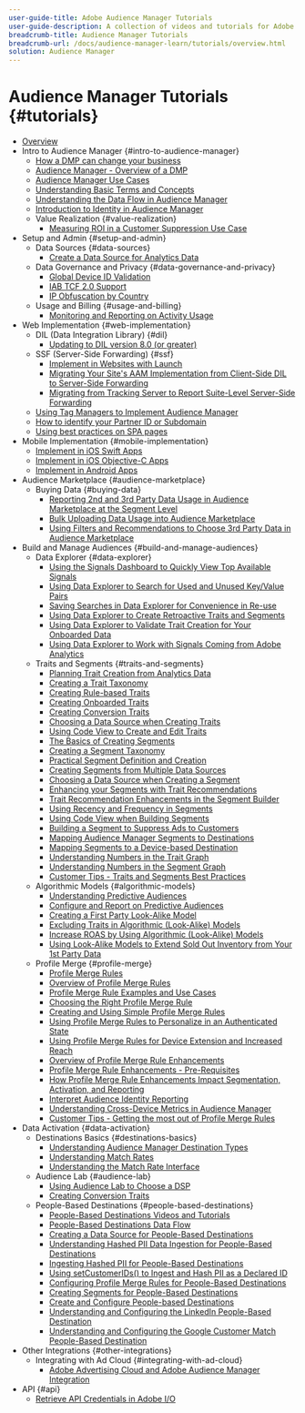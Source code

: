 ```yaml
---
user-guide-title: Adobe Audience Manager Tutorials
user-guide-description: A collection of videos and tutorials for Adobe Analytics.
breadcrumb-title: Audience Manager Tutorials
breadcrumb-url: /docs/audience-manager-learn/tutorials/overview.html
solution: Audience Manager
---
```


# Audience Manager Tutorials {#tutorials}

+ [Overview](overview.md)
+ Intro to Audience Manager {#intro-to-audience-manager}
  + [How a DMP can change your business](intro-to-audience-manager/how-a-dmp-can-change-your-business.md)
  + [Audience Manager - Overview of a DMP](intro-to-audience-manager/audience-manager-overview-of-a-dmp.md)
  + [Audience Manager Use Cases](intro-to-audience-manager/audience-manager-use-cases.md)
  + [Understanding Basic Terms and Concepts](intro-to-audience-manager/understanding-basic-terms-and-concepts-in-audience-manager.md)
  + [Understanding the Data Flow in Audience Manager](intro-to-audience-manager/understanding-the-data-flow-in-audience-manager.md)
  + [Introduction to Identity in Audience Manager](intro-to-audience-manager/introduction-to-identity-in-audience-manager.md)
  + Value Realization {#value-realization}
    + [Measuring ROI in a Customer Suppression Use Case](intro-to-audience-manager/value-realization/measuring-roi-in-a-customer-suppression-use-case.md)
+ Setup and Admin {#setup-and-admin}
  + Data Sources {#data-sources}
    + [Create a Data Source for Analytics Data](setup-and-admin/data-sources/create-a-data-source-for-analytics-data.md)
  + Data Governance and Privacy {#data-governance-and-privacy}
    + [Global Device ID Validation](setup-and-admin/data-governance-and-privacy/global-device-id-validation.md)
    + [IAB TCF 2.0 Support](setup-and-admin/data-governance-and-privacy/iab-tcf-support.md)
    + [IP Obfuscation by Country](setup-and-admin/data-governance-and-privacy/ip-obfuscation-by-country.md)
  + Usage and Billing {#usage-and-billing}
    + [Monitoring and Reporting on Activity Usage](setup-and-admin/usage-and-billing/monitoring-and-reporting-on-activity-usage.md)
+ Web Implementation {#web-implementation}
  + DIL (Data Integration Library) {#dil}
    + [Updating to DIL version 8.0 (or greater)](web-implementation/dil/updating-to-dil-version-8-0-or-greater.md)
  + SSF (Server-Side Forwarding) {#ssf}
    + [Implement in Websites with Launch](https://docs.adobe.com/content/help/en/experience-cloud/implementing-in-websites-with-launch/index.html)
    + [Migrating Your Site's AAM Implementation from Client-Side DIL to Server-Side Forwarding](web-implementation/ssf/migrating-your-site-implementation-from-client-side-dil-to-server-side-forwarding.md)
    + [Migrating from Tracking Server to Report Suite-Level Server-Side Forwarding](web-implementation/ssf/migrating-from-tracking-server-to-report-suite-level-server-side-forwarding.md)
  + [Using Tag Managers to Implement Audience Manager](web-implementation/using-tag-managers-to-implement-audience-manager.md)
  + [How to identify your Partner ID or Subdomain](web-implementation/how-to-identify-your-partner-id-or-subdomain.md)
  + [Using best practices on SPA pages](web-implementation/using-best-practices-on-spa-pages-when-sending-data-to-aam.md)
+ Mobile Implementation {#mobile-implementation}
  + [Implement in iOS Swift Apps](https://docs.adobe.com/content/help/en/experience-cloud/implementing-in-mobile-ios-swift-apps-with-launch/index.html)
  + [Implement in iOS Objective-C Apps](https://docs.adobe.com/content/help/en/experience-cloud/implementing-in-mobile-ios-objective-c-apps-with-launch/index.html)
  + [Implement in Android Apps](https://docs.adobe.com/content/help/en/experience-cloud/implementing-in-mobile-android-apps-with-launch/index.html)
+ Audience Marketplace {#audience-marketplace}
  + Buying Data {#buying-data}
    + [Reporting 2nd and 3rd Party Data Usage in Audience Marketplace at the Segment Level](audience-marketplace/buying-data/reporting-2nd-and-3rd-party-data-usage-in-the-audience-marketplace-at-the-segment-level.md)
    + [Bulk Uploading Data Usage into Audience Marketplace](audience-marketplace/buying-data/bulk-uploading-data-usage-into-the-audience-marketplace.md)
    + [Using Filters and Recommendations to Choose 3rd Party Data in Audience Marketplace](audience-marketplace/buying-data/using-filters-and-recommendations-to-choose-3rd-party-data-in-audience-marketplace.md)
+ Build and Manage Audiences {#build-and-manage-audiences}
  + Data Explorer {#data-explorer}
    + [Using the Signals Dashboard to Quickly View Top Available Signals](build-and-manage-audiences/data-explorer/using-the-signals-dashboard-to-quickly-view-top-available-signals.md)
    + [Using Data Explorer to Search for Used and Unused Key/Value Pairs](build-and-manage-audiences/data-explorer/using-data-explorer-to-search-for-used-and-unused-key-value-pairs.md)
    + [Saving Searches in Data Explorer for Convenience in Re-use](build-and-manage-audiences/data-explorer/saving-searches-in-data-explorer-for-convenience-in-re-use.md)
    + [Using Data Explorer to Create Retroactive Traits and Segments](build-and-manage-audiences/data-explorer/using-data-explorer-to-create-retroactive-traits-and-segments.md)
    + [Using Data Explorer to Validate Trait Creation for Your Onboarded Data](build-and-manage-audiences/data-explorer/using-data-explorer-to-validate-trait-creation-for-your-onboarded-data.md)
    + [Using Data Explorer to Work with Signals Coming from Adobe Analytics](build-and-manage-audiences/data-explorer/using-data-explorer-to-work-with-signals-coming-from-adobe-analytics.md)
  + Traits and Segments {#traits-and-segments}
    + [Planning Trait Creation from Analytics Data](build-and-manage-audiences/traits-and-segments/planning-trait-creation-from-analytics-data.md)
    + [Creating a Trait Taxonomy](build-and-manage-audiences/traits-and-segments/creating-a-trait-taxonomy.md)
    + [Creating Rule-based Traits](build-and-manage-audiences/traits-and-segments/creating-rule-based-traits.md)
    + [Creating Onboarded Traits](build-and-manage-audiences/traits-and-segments/creating-onboarded-traits.md)
    + [Creating Conversion Traits](build-and-manage-audiences/traits-and-segments/creating-conversion-traits.md)
    + [Choosing a Data Source when Creating Traits](build-and-manage-audiences/traits-and-segments/choosing-a-data-source-when-creating-traits.md)
    + [Using Code View to Create and Edit Traits](build-and-manage-audiences/traits-and-segments/using-code-view-to-create-and-edit-traits.md)
    + [The Basics of Creating Segments](build-and-manage-audiences/traits-and-segments/the-basics-of-creating-segments.md)
    + [Creating a Segment Taxonomy](build-and-manage-audiences/traits-and-segments/creating-a-segment-taxonomy.md)
    + [Practical Segment Definition and Creation](build-and-manage-audiences/traits-and-segments/practical-segment-definition-and-creation.md)
    + [Creating Segments from Multiple Data Sources](build-and-manage-audiences/traits-and-segments/creating-segments-from-multiple-data-sources.md)
    + [Choosing a Data Source when Creating a Segment](build-and-manage-audiences/traits-and-segments/choosing-a-data-source-when-creating-a-segment.md)
    + [Enhancing your Segments with Trait Recommendations](build-and-manage-audiences/traits-and-segments/enhancing-your-segments-with-trait-recommendations.md)
    + [Trait Recommendation Enhancements in the Segment Builder](build-and-manage-audiences/traits-and-segments/trait-recommendation-enhancements-in-the-segment-builder.md)
    + [Using Recency and Frequency in Segments](build-and-manage-audiences/traits-and-segments/using-recency-and-frequency-in-segments.md)
    + [Using Code View when Building Segments](build-and-manage-audiences/traits-and-segments/using-code-view-when-building-segments.md)
    + [Building a Segment to Suppress Ads to Customers](build-and-manage-audiences/traits-and-segments/building-a-segment-to-suppress-ads-to-customers.md)
    + [Mapping Audience Manager Segments to Destinations](build-and-manage-audiences/traits-and-segments/mapping-audience-manager-segments-to-destinations.md)
    + [Mapping Segments to a Device-based Destination](build-and-manage-audiences/traits-and-segments/mapping-segments-to-a-device-based-destination.md)
    + [Understanding Numbers in the Trait Graph](build-and-manage-audiences/traits-and-segments/understanding-numbers-in-the-trait-graph.md)
    + [Understanding Numbers in the Segment Graph](build-and-manage-audiences/traits-and-segments/understanding-numbers-in-the-segment-graph.md)
    + [Customer Tips - Traits and Segments Best Practices](build-and-manage-audiences/traits-and-segments/customer-tips-traits-and-segments-best-practices.md)
  + Algorithmic Models {#algorithmic-models}
    + [Understanding Predictive Audiences](build-and-manage-audiences/algorithmic-models/understanding-predictive-audiences.md)
    + [Configure and Report on Predictive Audiences](build-and-manage-audiences/algorithmic-models/configure-and-report-on-predictive-audiences.md)
    + [Creating a First Party Look-Alike Model](build-and-manage-audiences/algorithmic-models/creating-a-first-party-look-alike-model.md)
    + [Excluding Traits in Algorithmic (Look-Alike) Models](build-and-manage-audiences/algorithmic-models/excluding-traits-in-algorithmic-look-alike-models.md)
    + [Increase ROAS by Using Algorithmic (Look-Alike) Models](build-and-manage-audiences/algorithmic-models/increase-roas-by-using-algorithmic-look-alike-models.md)
    + [Using Look-Alike Models to Extend Sold Out Inventory from Your 1st Party Data](build-and-manage-audiences/algorithmic-models/using-look-alike-models-to-extend-sold-out-inventory-from-your-1st-party-data.md)
  + Profile Merge {#profile-merge}
    + [Profile Merge Rules](build-and-manage-audiences/profile-merge/profile-merge.md)
    + [Overview of Profile Merge Rules](build-and-manage-audiences/profile-merge/overview-of-profile-merge-rules.md)
    + [Profile Merge Rule Examples and Use Cases](build-and-manage-audiences/profile-merge/profile-merge-rule-examples-and-use-cases.md)
    + [Choosing the Right Profile Merge Rule](build-and-manage-audiences/profile-merge/choosing-the-right-profile-merge-rule.md)
    + [Creating and Using Simple Profile Merge Rules](build-and-manage-audiences/profile-merge/creating-and-using-simple-profile-merge-rules.md)
    + [Using Profile Merge Rules to Personalize in an Authenticated State](build-and-manage-audiences/profile-merge/using-profile-merge-rules-to-personalize-in-an-authenticated-state.md)
    + [Using Profile Merge Rules for Device Extension and Increased Reach](build-and-manage-audiences/profile-merge/using-profile-merge-rules-for-device-extension-and-increased-reach.md)
    + [Overview of Profile Merge Rule Enhancements](build-and-manage-audiences/profile-merge/overview-of-profile-merge-rule-enhancements.md)
    + [Profile Merge Rule Enhancements - Pre-Requisites](build-and-manage-audiences/profile-merge/profile-merge-rule-enhancements-pre-requisites.md)
    + [How Profile Merge Rule Enhancements Impact Segmentation, Activation, and Reporting](build-and-manage-audiences/profile-merge/how-profile-merge-rule-enhancements-impact-segmentation-activation-and-reporting.md)
    + [Interpret Audience Identity Reporting](build-and-manage-audiences/profile-merge/interpret-audience-identity-reporting.md)
    + [Understanding Cross-Device Metrics in Audience Manager](build-and-manage-audiences/profile-merge/understanding-cross-device-metrics-in-audience-manager.md)
    + [Customer Tips - Getting the most out of Profile Merge Rules](build-and-manage-audiences/profile-merge/customer-tips-getting-the-most-out-of-profile-merge-rules.md)
+ Data Activation {#data-activation}
  + Destinations Basics {#destinations-basics}
    + [Understanding Audience Manager Destination Types](data-activation/destinations-basics/understanding-audience-manager-destination-types.md)
    + [Understanding Match Rates](data-activation/destinations-basics/understanding-match-rates.md)
    + [Understanding the Match Rate Interface](data-activation/destinations-basics/understanding-the-match-rate-interface-in-audience-manager.md)
  + Audience Lab {#audience-lab}
    + [Using Audience Lab to Choose a DSP](data-activation/audience-lab/using-audience-lab-to-choose-a-dsp.md)
    + [Creating Conversion Traits](build-and-manage-audiences/traits-and-segments/creating-conversion-traits.md)
  + People-Based Destinations {#people-based-destinations}
    + [People-Based Destinations Videos and Tutorials](data-activation/people-based-destinations/pbd.md)
    + [People-Based Destinations Data Flow](data-activation/people-based-destinations/people-based-destinations-data-flow.md)
    + [Creating a Data Source for People-Based Destinations](data-activation/people-based-destinations/creating-a-data-source-for-people-based-destinations.md)
    + [Understanding Hashed PII Data Ingestion for People-Based Destinations](data-activation/people-based-destinations/understanding-hashed-pii-data-ingestion-for-people-based-destinations.md)
    + [Ingesting Hashed PII for People-Based Destinations](data-activation/people-based-destinations/ingesting-hashed-pii-for-people-based-destinations.md)
    + [Using setCustomerIDs() to Ingest and Hash PII as a Declared ID](data-activation/people-based-destinations/using-setcustomerids-to-ingest-and-hash-pii-as-a-declared-id.md)
    + [Configuring Profile Merge Rules for People-Based Destinations](data-activation/people-based-destinations/configuring-profile-merge-rules-for-people-based-destinations.md)
    + [Creating Segments for People-Based Destinations](data-activation/people-based-destinations/creating-segments-for-people-based-destinations.md)
    + [Create and Configure People-based Destinations](data-activation/people-based-destinations/create-and-configure-people-based-destinations.md)
    + [Understanding and Configuring the LinkedIn People-Based Destination](data-activation/people-based-destinations/understanding-and-configuring-the-linkedin-pbd.md)
    + [Understanding and Configuring the Google Customer Match People-Based Destination](data-activation/people-based-destinations/understanding-and-configuring-the-google-customer-match-pbd.md)
+ Other Integrations {#other-integrations}
  + Integrating with Ad Cloud {#integrating-with-ad-cloud}
    + [Adobe Advertising Cloud and Adobe Audience Manager Integration](other-integrations/integrating-with-ad-cloud/advertising-cloud-and-audience-manager-integration.md)
+ API {#api}
  + [Retrieve API Credentials in Adobe I/O](api/retrieve-api-credentials-in-adobe-io.md)

